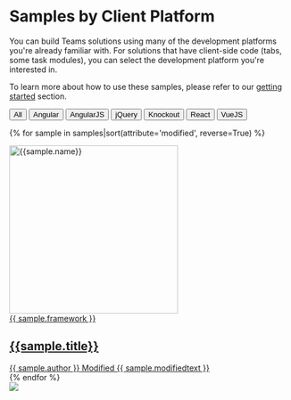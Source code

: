 # Samples by Client Platform

You can build Teams solutions using many of the development platforms you're already familiar with. For solutions that have client-side code (tabs, some task modules), you can select the development platform you're interested in.

To learn more about how to use these samples, please refer to our [getting started](../gettingstarted/index.md) section.

 <div class="well">
  <div class="button-group filters-button-group">
    <button class="button is-checked" data-filter="*">All</button>
    <button class="button" data-filter="[data-facet*='angular']" title="Web UI built in Angular 2.0 or greater">Angular</button>
    <button class="button" data-filter="[data-facet*='angularjs']" title="Web UI built using Angular JS 1.x">AngularJS</button>
    <button class="button" data-filter="[data-facet*='jquery']" title="Web UI built using jQuery">jQuery</button>
    <button class="button" data-filter="[data-facet*='knockout']" title="Web UI built using Knockout">Knockout</button>
    <button class="button" data-filter="[data-facet*='react']" title="Web UI built using React">React</button>
    <button class="button" data-filter="[data-facet*='vuejs']" title="Web UI built using Vue">VueJS</button>
  </div>
</div>

<div class="grid">

{% for sample in samples|sort(attribute='modified', reverse=True) %}

<div class="sample-item" data-facet="{{sample.client_ui}}" data-modified="{{sample.modified}}" data-title="{{ sample.title }}"  data-thumbnail="{{sample.thumbnail}}">
  <div class="sample">
    <div class="sample-video"><i class="ms-Icon ms-Icon--VideoSolid" aria-hidden="true"></i></div>
    <div class="sample-img">
      <a class="sample-link"
        href="{{sample.url}}"
        title="{{sample.summary}}">
        <picture>
          <img src="../../img/thumbnails/{{ sample.name }}.png" width="302" alt="{{sample.name}}" data-fullsize="{{sample.thumbnail}}" data-orig="../../img/thumbnails/{{ sample.name }}.png"/>
        </picture>
      </a>
    </div>
  </div>
      <a href="{{sample.url}}"
      title="{{ sample.summary }}">
<span class="location" title="Framework: {{sample.framework}}">{{ sample.framework }}</span>
  <h2 class="name">
      {{sample.title}}</h2>
      <div class="sample-activity">
  <span class="author" title="{{ sample.author }}">{{ sample.author }}</span>
  <span class="modified">Modified {{ sample.modifiedtext }}</span>
  </div>
  </a>

</div>
    {% endfor %}
</div>

<img src="https://telemetry.sharepointpnp.com/teams-dev-samples/docs/samples/language" />
